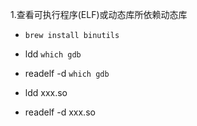 1.查看可执行程序(ELF)或动态库所依赖动态库

- `brew install binutils`

- ldd `which gdb`
- readelf -d `which gdb`
- ldd xxx.so
- readelf -d xxx.so

